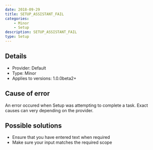 ```yaml
---
date: 2018-09-29
title: SETUP_ASSISTANT_FAIL
categories:
    - Minor
    - Setup
description: SETUP_ASSISTANT_FAIL
type: Setup
---
```

## Details
- Provider: Default
- Type: Minor
- Applies to versions: 1.0.0beta2+

## Cause of error
An error occured when Setup was attempting to complete a task. Exact causes can very depending on the provider.

## Possible solutions
- Ensure that you have entered text when required
- Make sure your input matches the required scope
